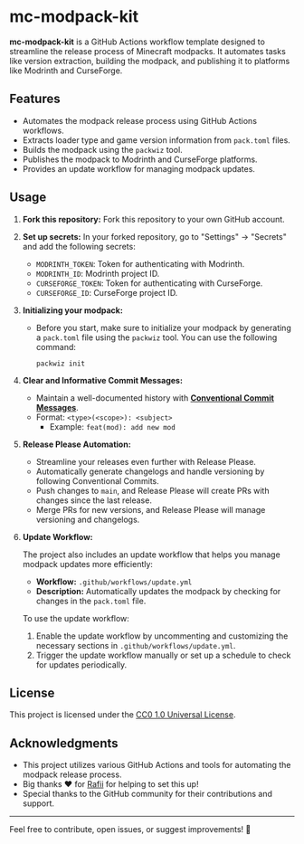 # mc-modpack-kit

**mc-modpack-kit** is a GitHub Actions workflow template designed to streamline the release process of Minecraft modpacks. It automates tasks like version extraction, building the modpack, and publishing it to platforms like Modrinth and CurseForge.

## Features

- Automates the modpack release process using GitHub Actions workflows.
- Extracts loader type and game version information from `pack.toml` files.
- Builds the modpack using the `packwiz` tool.
- Publishes the modpack to Modrinth and CurseForge platforms.
- Provides an update workflow for managing modpack updates.

## Usage

1. **Fork this repository:** Fork this repository to your own GitHub account.

2. **Set up secrets:** In your forked repository, go to "Settings" -> "Secrets" and add the following secrets:

   - `MODRINTH_TOKEN`: Token for authenticating with Modrinth.
   - `MODRINTH_ID`: Modrinth project ID.
   - `CURSEFORGE_TOKEN`: Token for authenticating with CurseForge.
   - `CURSEFORGE_ID`: CurseForge project ID.

3. **Initializing your modpack:**

   - Before you start, make sure to initialize your modpack by generating a `pack.toml` file using the `packwiz` tool. You can use the following command:
     ```
     packwiz init
     ```

4. **Clear and Informative Commit Messages:**
   - Maintain a well-documented history with [**Conventional Commit Messages**](https://www.conventionalcommits.org/en/v1.0.0/).
   - Format: `<type>(<scope>): <subject>`
     - Example: `feat(mod): add new mod`

5. **Release Please Automation:**
   - Streamline your releases even further with Release Please.
   - Automatically generate changelogs and handle versioning by following Conventional Commits.
   - Push changes to `main`, and Release Please will create PRs with changes since the last release.
   - Merge PRs for new versions, and Release Please will manage versioning and changelogs.

6. **Update Workflow:**

   The project also includes an update workflow that helps you manage modpack updates more efficiently:

   - **Workflow:** `.github/workflows/update.yml`
   - **Description:** Automatically updates the modpack by checking for changes in the `pack.toml` file.

   To use the update workflow:

   1. Enable the update workflow by uncommenting and customizing the necessary sections in `.github/workflows/update.yml`.
   2. Trigger the update workflow manually or set up a schedule to check for updates periodically.

## License

This project is licensed under the [CC0 1.0 Universal License](LICENSE).

## Acknowledgments

- This project utilizes various GitHub Actions and tools for automating the modpack release process.
- Big thanks ❤️ for [Rafii](https://github.com/Rafii2198) for helping to set this up!
- Special thanks to the GitHub community for their contributions and support.

---

<!---For detailed usage instructions and customization options, please refer to the [documentation](https://github.com/yourusername/mc-modpack-kit/wiki).-->

Feel free to contribute, open issues, or suggest improvements! 🚀
